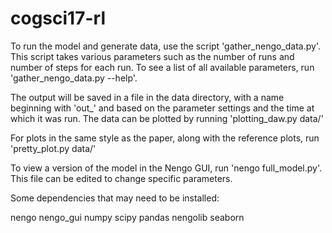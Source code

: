 # cogsci17-rl

To run the model and generate data, use the script 'gather_nengo_data.py'. This script takes various parameters such as the number of runs and number of steps for each run. To see a list of all available parameters, run 'gather_nengo_data.py --help'.

The output will be saved in a file in the data directory, with a name beginning with 'out_' and based on the parameter settings and the time at which it was run. The data can be plotted by running 'plotting_daw.py data/<filename>'

For plots in the same style as the paper, along with the reference plots, run 'pretty_plot.py data/<filename>'

To view a version of the model in the Nengo GUI, run 'nengo full_model.py'. This file can be edited to change specific parameters.

Some dependencies that may need to be installed:

nengo
nengo_gui
numpy
scipy
pandas
nengolib
seaborn
